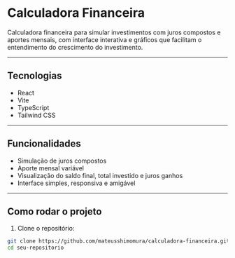 # Calculadora Financeira

Calculadora financeira para simular investimentos com juros compostos e aportes mensais, com interface interativa e gráficos que facilitam o entendimento do crescimento do investimento.

---

## Tecnologias

- React
- Vite
- TypeScript
- Tailwind CSS

---

## Funcionalidades

- Simulação de juros compostos
- Aporte mensal variável
- Visualização do saldo final, total investido e juros ganhos
- Interface simples, responsiva e amigável

---

## Como rodar o projeto

1. Clone o repositório:

```bash
git clone https://github.com/mateusshimomura/calculadora-financeira.git
cd seu-repositorio